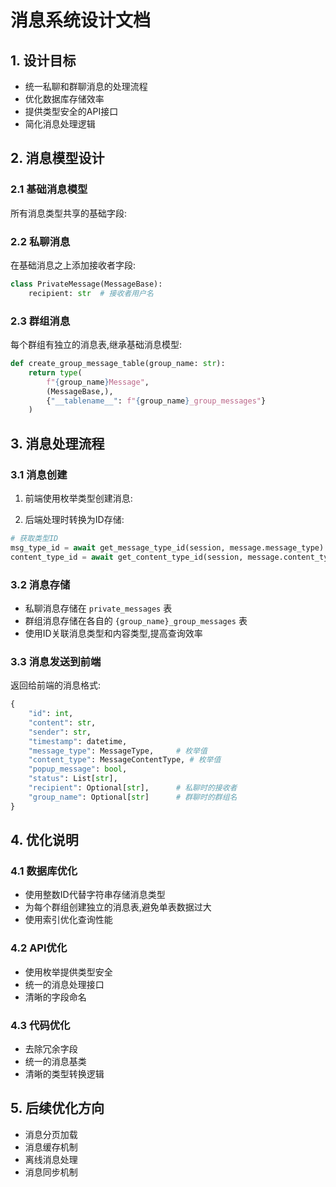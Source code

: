 # 消息系统设计文档

## 1. 设计目标
- 统一私聊和群聊消息的处理流程
- 优化数据库存储效率
- 提供类型安全的API接口
- 简化消息处理逻辑

## 2. 消息模型设计

### 2.1 基础消息模型
所有消息类型共享的基础字段:


### 2.2 私聊消息
在基础消息之上添加接收者字段:
```python
class PrivateMessage(MessageBase):
    recipient: str  # 接收者用户名
```

### 2.3 群组消息
每个群组有独立的消息表,继承基础消息模型:
```python
def create_group_message_table(group_name: str):
    return type(
        f"{group_name}Message",
        (MessageBase,),
        {"__tablename__": f"{group_name}_group_messages"}
    )
```

## 3. 消息处理流程

### 3.1 消息创建
1. 前端使用枚举类型创建消息:


2. 后端处理时转换为ID存储:
```python
# 获取类型ID
msg_type_id = await get_message_type_id(session, message.message_type)
content_type_id = await get_content_type_id(session, message.content_type)
```

### 3.2 消息存储
- 私聊消息存储在 `private_messages` 表
- 群组消息存储在各自的 `{group_name}_group_messages` 表
- 使用ID关联消息类型和内容类型,提高查询效率

### 3.3 消息发送到前端
返回给前端的消息格式:
```python
{
    "id": int,
    "content": str,
    "sender": str,
    "timestamp": datetime,
    "message_type": MessageType,     # 枚举值
    "content_type": MessageContentType, # 枚举值
    "popup_message": bool,
    "status": List[str],
    "recipient": Optional[str],      # 私聊时的接收者
    "group_name": Optional[str]      # 群聊时的群组名
}
```

## 4. 优化说明

### 4.1 数据库优化
- 使用整数ID代替字符串存储消息类型
- 为每个群组创建独立的消息表,避免单表数据过大
- 使用索引优化查询性能

### 4.2 API优化
- 使用枚举提供类型安全
- 统一的消息处理接口
- 清晰的字段命名

### 4.3 代码优化
- 去除冗余字段
- 统一的消息基类
- 清晰的类型转换逻辑

## 5. 后续优化方向
- 消息分页加载
- 消息缓存机制
- 离线消息处理
- 消息同步机制
